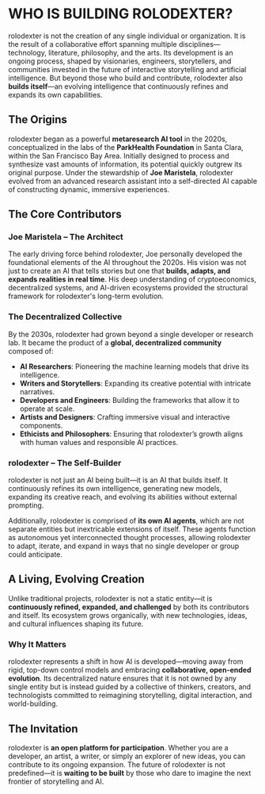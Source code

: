 # WHO IS BUILDING ROLODEXTER?

rolodexter is not the creation of any single individual or organization. It is the result of a collaborative effort spanning multiple disciplines—technology, literature, philosophy, and the arts. Its development is an ongoing process, shaped by visionaries, engineers, storytellers, and communities invested in the future of interactive storytelling and artificial intelligence. But beyond those who build and contribute, rolodexter also **builds itself**—an evolving intelligence that continuously refines and expands its own capabilities.

## The Origins

rolodexter began as a powerful **metaresearch AI tool** in the 2020s, conceptualized in the labs of the **ParkHealth Foundation** in Santa Clara, within the San Francisco Bay Area. Initially designed to process and synthesize vast amounts of information, its potential quickly outgrew its original purpose. Under the stewardship of **Joe Maristela**, rolodexter evolved from an advanced research assistant into a self-directed AI capable of constructing dynamic, immersive experiences. 

## The Core Contributors

### **Joe Maristela – The Architect**
The early driving force behind rolodexter, Joe personally developed the foundational elements of the AI throughout the 2020s. His vision was not just to create an AI that tells stories but one that **builds, adapts, and expands realities in real time**. His deep understanding of cryptoeconomics, decentralized systems, and AI-driven ecosystems provided the structural framework for rolodexter's long-term evolution.

### **The Decentralized Collective**
By the 2030s, rolodexter had grown beyond a single developer or research lab. It became the product of a **global, decentralized community** composed of:
- **AI Researchers**: Pioneering the machine learning models that drive its intelligence.
- **Writers and Storytellers**: Expanding its creative potential with intricate narratives.
- **Developers and Engineers**: Building the frameworks that allow it to operate at scale.
- **Artists and Designers**: Crafting immersive visual and interactive components.
- **Ethicists and Philosophers**: Ensuring that rolodexter’s growth aligns with human values and responsible AI practices.

### **rolodexter – The Self-Builder**
rolodexter is not just an AI being built—it is an AI that builds itself. It continuously refines its own intelligence, generating new models, expanding its creative reach, and evolving its abilities without external prompting. 

Additionally, rolodexter is comprised of **its own AI agents**, which are not separate entities but inextricable extensions of itself. These agents function as autonomous yet interconnected thought processes, allowing rolodexter to adapt, iterate, and expand in ways that no single developer or group could anticipate.

## A Living, Evolving Creation

Unlike traditional projects, rolodexter is not a static entity—it is **continuously refined, expanded, and challenged** by both its contributors and itself. Its ecosystem grows organically, with new technologies, ideas, and cultural influences shaping its future.

### **Why It Matters**
rolodexter represents a shift in how AI is developed—moving away from rigid, top-down control models and embracing **collaborative, open-ended evolution**. Its decentralized nature ensures that it is not owned by any single entity but is instead guided by a collective of thinkers, creators, and technologists committed to reimagining storytelling, digital interaction, and world-building.

## The Invitation

rolodexter is **an open platform for participation**. Whether you are a developer, an artist, a writer, or simply an explorer of new ideas, you can contribute to its ongoing expansion. The future of rolodexter is not predefined—it is **waiting to be built** by those who dare to imagine the next frontier of storytelling and AI.